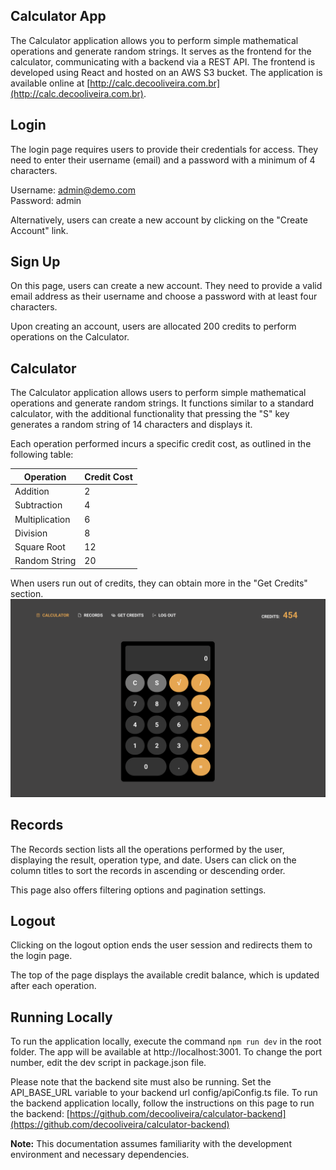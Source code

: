 ## Calculator App

The Calculator application allows you to perform simple mathematical operations and generate random strings. It serves as the frontend for the calculator, communicating with a backend via a REST API. The frontend is developed using React and hosted on an AWS S3 bucket. The application is available online at [http://calc.decooliveira.com.br](http://calc.decooliveira.com.br).

## Login

The login page requires users to provide their credentials for access. They need to enter their username (email) and a password with a minimum of 4 characters.

Username: admin@demo.com  
Password: admin

Alternatively, users can create a new account by clicking on the "Create Account" link.

## Sign Up

On this page, users can create a new account. They need to provide a valid email address as their username and choose a password with at least four characters.

Upon creating an account, users are allocated 200 credits to perform operations on the Calculator.

## Calculator

The Calculator application allows users to perform simple mathematical operations and generate random strings. It functions similar to a standard calculator, with the additional functionality that pressing the "S" key generates a random string of 14 characters and displays it.

Each operation performed incurs a specific credit cost, as outlined in the following table:

| Operation      | Credit Cost |
| -------------- | ----------- |
| Addition       | 2           |
| Subtraction    | 4           |
| Multiplication | 6           |
| Division       | 8           |
| Square Root    | 12          |
| Random String  | 20          |

When users run out of credits, they can obtain more in the "Get Credits" section.
![Calculator](https://github.com/decooliveira/calculator-frontend/blob/master/docs/calculator.png)

## Records

The Records section lists all the operations performed by the user, displaying the result, operation type, and date. Users can click on the column titles to sort the records in ascending or descending order.

This page also offers filtering options and pagination settings.

## Logout

Clicking on the logout option ends the user session and redirects them to the login page.

The top of the page displays the available credit balance, which is updated after each operation.

## Running Locally

To run the application locally, execute the command `npm run dev` in the root folder. The app will be available at http://localhost:3001. To change the port number, edit the dev script in package.json file.

Please note that the backend site must also be running. Set the API_BASE_URL variable to your backend url config/apiConfig.ts file. To run the backend application locally, follow the instructions on this page to run the backend: [https://github.com/decooliveira/calculator-backend](https://github.com/decooliveira/calculator-backend)

**Note:** This documentation assumes familiarity with the development environment and necessary dependencies.
